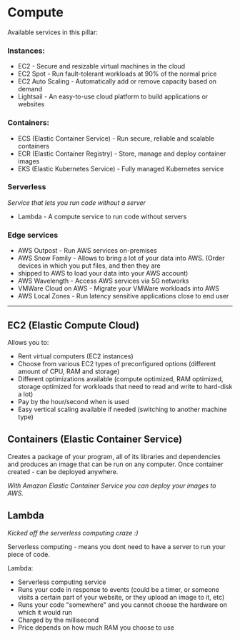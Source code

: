 # Compute

Available services in this pillar:

### Instances:

* EC2 - Secure and resizable virtual machines in the cloud
* EC2 Spot - Run fault-tolerant workloads at 90% of the normal price
* EC2 Auto Scaling - Automatically add or remove capacity based on demand
* Lightsail - An easy-to-use cloud platform to build applications or websites

### Containers:

* ECS (Elastic Container Service) - Run secure, reliable and scalable containers
* ECR (Elastic Container Registry) - Store, manage and deploy container images
* EKS (Elastic Kubernetes Service) - Fully managed Kubernetes service

### Serverless

*Service that lets you run code without a server*

* Lambda - A compute service to run code without servers

### Edge services

* AWS Outpost - Run AWS services on-premises
* AWS Snow Family - Allows to bring a lot of your data into AWS. (Order devices in which you put files, and then they
  are
* shipped to AWS to load your data into your AWS account)
* AWS Wavelength - Access AWS services via 5G networks
* VMWare Cloud on AWS - Migrate your VMWare workloads into AWS
* AWS Local Zones - Run latency sensitive applications close to end user

___

## EC2 (Elastic Compute Cloud)

Allows you to:

* Rent virtual computers (EC2 instances)
* Choose from various EC2 types of preconfigured options (different amount of CPU, RAM and storage)
* Different optimizations available (compute optimized, RAM optimized, storage optimized for workloads that need to read
  and write to hard-disk a lot)
* Pay by the hour/second when is used
* Easy vertical scaling available if needed (switching to another machine type)

## Containers (Elastic Container Service)

Creates a package of your program, all of its libraries and dependencies and produces an image that can be run on any
computer.
Once container created - can be deployed anywhere.

*With Amazon Elastic Container Service you can deploy your images to AWS.*

## Lambda

*Kicked off the serverless computing craze :)*

Serverless computing - means you dont need to have a server to run your piece of code.

Lambda:

* Serverless computing service
* Runs your code in response to events (could be a timer, or someone visits a certain part of your website, or they
  upload an image to it, etc)
* Runs your code "somewhere" and you cannot choose the hardware on which it would run
* Charged by the millisecond
* Price depends on how much RAM you choose to use